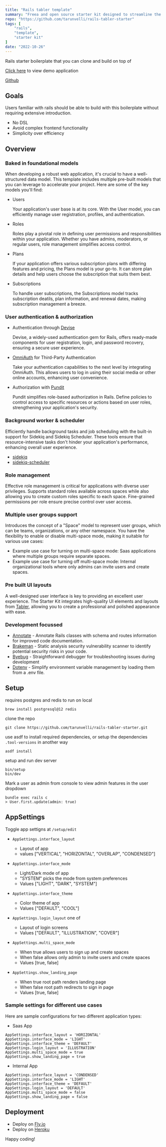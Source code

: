 ```yaml
---
title: "Rails tabler template"
summary: "Freea and open source starter kit designed to streamline the development of web applications using the Ruby on Rails framework"
repo: "https://github.com/tarunvelli/rails-tabler-starter"
tags: [
    "rails",
    "template",
    "starter kit"
]
date: "2022-10-26"
---
```


Rails starter boilerplate that you can clone and build on top of

[Click here](https://rails-tabler.fly.dev) to view demo application

[Github](https://github.com/tarunvelli/rails-tabler-starter)

## Goals

Users familiar with rails should be able to build with this boilerplate without requiring extensive introduction.

* No DSL
* Avoid complex frontend functionality
* Simplicity over efficiency

## Overview

### Baked in foundational models

When developing a robust web application, it's crucial to have a well-structured data model. This template includes multiple pre-built models that you can leverage to accelerate your project. Here are some of the key models you'll find:

* Users

    Your application's user base is at its core. With the User model, you can efficiently manage user registration, profiles, and authentication.

* Roles

    Roles play a pivotal role in defining user permissions and responsibilities within your application. Whether you have admins, moderators, or regular users, role management simplifies access control.

* Plans

    If your application offers various subscription plans with differing features and pricing, the Plans model is your go-to. It can store plan details and help users choose the subscription that suits them best.

* Subscriptions

    To handle user subscriptions, the Subscriptions model tracks subscription deatils, plan information, and renewal dates, making subscription management a breeze.

### User authentication & authorization

* Authentication through [Devise](https://github.com/heartcombo/devise)

    Devise, a widely-used authentication gem for Rails, offers ready-made components for user registration, login, and password recovery, ensuring a secure user experience.

* [OmniAuth](https://github.com/heartcombo/devise/wiki/OmniAuth%3A-Overview) for Third-Party Authentication

    Take your authentication capabilities to the next level by integrating OmniAuth. This allows users to log in using their social media or other online accounts, enhancing user convenience.

* Authorization with [Pundit](https://github.com/varvet/pundit)

    Pundit simplifies role-based authorization in Rails. Define policies to control access to specific resources or actions based on user roles, strengthening your application's security.

### Background worker & scheduler

Efficiently handle background tasks and job scheduling with the built-in support for Sidekiq and Sidekiq Scheduler. These tools ensure that resource-intensive tasks don't hinder your application's performance, enhancing overall user experience.

* [sidekiq](https://github.com/mperham/sidekiq/)
* [sidekiq-scheduler](https://github.com/sidekiq-scheduler/sidekiq-scheduler)

### Role management

Effective role management is critical for applications with diverse user privileges. Supports standard roles available across spaces while also allowing you to create custom roles specific to each space. Fine-grained permissions per role ensure precise control over user access.

### Multiple user groups support

Introduces the concept of a "Space" model to represent user groups, which can be teams, organizations, or any other namespace. You have the flexibility to enable or disable multi-space mode, making it suitable for various use cases:

* Example use case for turning on multi-space mode: Saas applications where multiple groups require separate spaces.
* Example use case for turning off multi-space mode: Internal organizational tools where only admins can invite users and create spaces.

### Pre built UI layouts

A well-designed user interface is key to providing an excellent user experience. The Starter Kit integrates high-quality UI elements and layouts from [Tabler](https://tabler.io/), allowing you to create a professional and polished appearance with ease.

### Development focussed

* [Annotate](https://github.com/ctran/annotate_models) - Annotate Rails classes with schema and routes information for improved code documentation.
* [Brakeman](https://github.com/presidentbeef/brakeman) - Static analysis security vulnerability scanner to identify potential security risks in your code.
* [Byebug](https://github.com/deivid-rodriguez/byebug) - Straightforward debugger for troubleshooting issues during development
* [Dotenv](https://github.com/bkeepers/dotenv) - Simplify environment variable management by loading them from a .env file.

## Setup

requires postgres and redis to run on local

```
brew install postgresql@12 redis
```

clone the repo

```
git clone https://github.com/tarunvelli/rails-tabler-starter.git
```

use asdf to install required dependencies, or setup the dependencies `.tool-versions` in another way
```
asdf install
```

setup and run dev server
```
bin/setup
bin/dev
```

Mark a user as admin from console to view admin features in the user dropdown
```
bundle exec rails c
> User.first.update(admin: true)
```

## AppSettings

Toggle app settigns at `/setup/edit`

* `AppSettings.interface_layout`
    * Layout of app
    * values ["VERTICAL", "HORIZONTAL", "OVERLAP", "CONDENSED"]

* `AppSettings.interface_mode`
    * Light/Dark mode of app
    * "SYSTEM" picks the mode from system preferences
    * Values ["LIGHT", "DARK", "SYSTEM"]

* `AppSettings.interface_theme`
    * Color theme of app
    * Values ["DEFAULT", "COOL"]

* `AppSettings.login_layout` one of
    * Layout of login screens
    * Values ["DEFAULT", "ILLUSTRATION", "COVER"]

* `AppSettings.multi_space_mode`
    * When true allows users to sign up and create spaces
    * When false allows only admin to invite users and create spaces
    * Values [true, false]

* `AppSettings.show_landing_page`
    * When true root path renders landing page
    * When false root path redirects to sign in page
    * Values [true, false]

### Sample settings for different use cases

Here are sample configurations for two different application types:

* Saas App

```
AppSettings.interface_layout = 'HORIZONTAL'
AppSettings.interface_mode = 'LIGHT'
AppSettings.interface_theme = 'DEFAULT'
AppSettings.login_layout = 'ILLUSTRATION'
AppSettings.multi_space_mode = true
AppSettings.show_landing_page = true
```

* Internal App

```
AppSettings.interface_layout = 'CONDENSED'
AppSettings.interface_mode = 'LIGHT'
AppSettings.interface_theme = 'DEFAULT'
AppSettings.login_layout = 'DEFAULT'
AppSettings.multi_space_mode = false
AppSettings.show_landing_page = false
```

## Deployment

* Deploy on [Fly.io](https://fly.io/docs/rails/getting-started/)
* Deploy on [Heroku](https://devcenter.heroku.com/articles/getting-started-with-rails7)

Happy coding!
